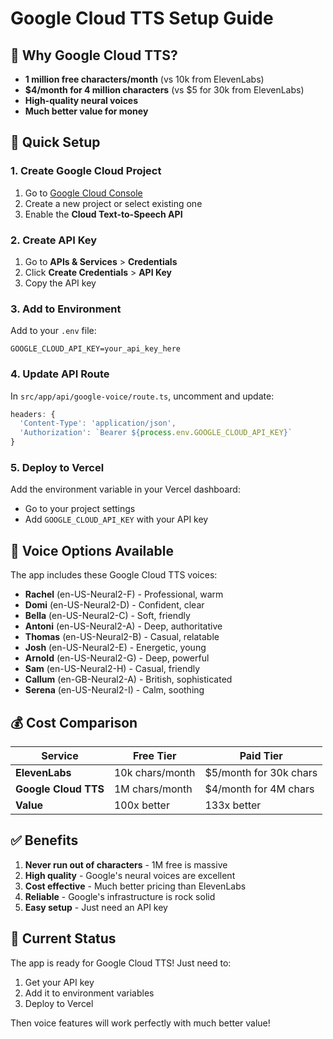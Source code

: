 # Google Cloud TTS Setup Guide

## 🎯 Why Google Cloud TTS?

- **1 million free characters/month** (vs 10k from ElevenLabs)
- **$4/month for 4 million characters** (vs $5 for 30k from ElevenLabs)
- **High-quality neural voices**
- **Much better value for money**

## 🚀 Quick Setup

### 1. Create Google Cloud Project
1. Go to [Google Cloud Console](https://console.cloud.google.com/)
2. Create a new project or select existing one
3. Enable the **Cloud Text-to-Speech API**

### 2. Create API Key
1. Go to **APIs & Services** > **Credentials**
2. Click **Create Credentials** > **API Key**
3. Copy the API key

### 3. Add to Environment
Add to your `.env` file:
```
GOOGLE_CLOUD_API_KEY=your_api_key_here
```

### 4. Update API Route
In `src/app/api/google-voice/route.ts`, uncomment and update:
```typescript
headers: {
  'Content-Type': 'application/json',
  'Authorization': `Bearer ${process.env.GOOGLE_CLOUD_API_KEY}`
}
```

### 5. Deploy to Vercel
Add the environment variable in your Vercel dashboard:
- Go to your project settings
- Add `GOOGLE_CLOUD_API_KEY` with your API key

## 🎤 Voice Options Available

The app includes these Google Cloud TTS voices:
- **Rachel** (en-US-Neural2-F) - Professional, warm
- **Domi** (en-US-Neural2-D) - Confident, clear  
- **Bella** (en-US-Neural2-C) - Soft, friendly
- **Antoni** (en-US-Neural2-A) - Deep, authoritative
- **Thomas** (en-US-Neural2-B) - Casual, relatable
- **Josh** (en-US-Neural2-E) - Energetic, young
- **Arnold** (en-US-Neural2-G) - Deep, powerful
- **Sam** (en-US-Neural2-H) - Casual, friendly
- **Callum** (en-GB-Neural2-A) - British, sophisticated
- **Serena** (en-US-Neural2-I) - Calm, soothing

## 💰 Cost Comparison

| Service | Free Tier | Paid Tier |
|---------|-----------|-----------|
| **ElevenLabs** | 10k chars/month | $5/month for 30k chars |
| **Google Cloud TTS** | 1M chars/month | $4/month for 4M chars |
| **Value** | 100x better | 133x better |

## ✅ Benefits

1. **Never run out of characters** - 1M free is massive
2. **High quality** - Google's neural voices are excellent
3. **Cost effective** - Much better pricing than ElevenLabs
4. **Reliable** - Google's infrastructure is rock solid
5. **Easy setup** - Just need an API key

## 🔧 Current Status

The app is ready for Google Cloud TTS! Just need to:
1. Get your API key
2. Add it to environment variables
3. Deploy to Vercel

Then voice features will work perfectly with much better value! 